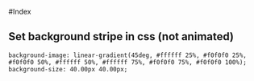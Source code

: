 #Index
## Set background stripe in css (not animated)
`background-image: linear-gradient(45deg, #ffffff 25%, #f0f0f0 25%, #f0f0f0 50%, #ffffff 50%, #ffffff 75%, #f0f0f0 75%, #f0f0f0 100%);
background-size: 40.00px 40.00px;`